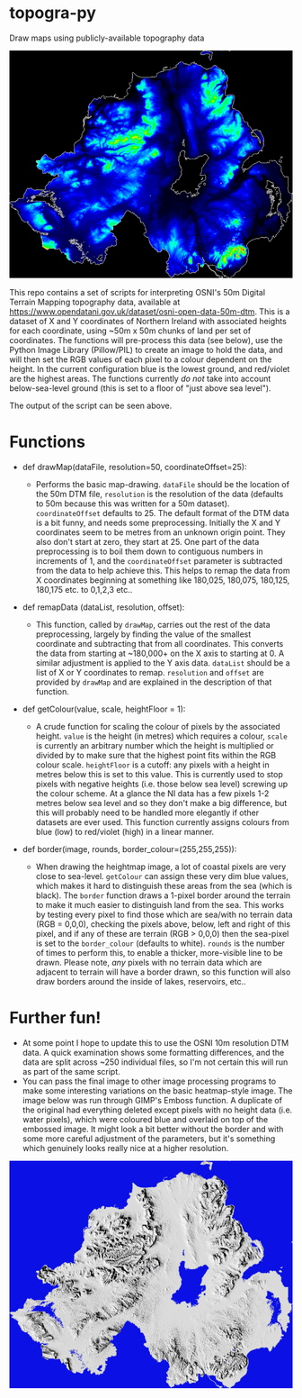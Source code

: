 # topogra-py
Draw maps using publicly-available topography data

![Topogra-py output image](topography_of_NI.jpg)

This repo contains a set of scripts for interpreting OSNI's 50m Digital Terrain Mapping topography data, available at https://www.opendatani.gov.uk/dataset/osni-open-data-50m-dtm.  This is a dataset of X and Y coordinates of Northern Ireland with associated heights for each coordinate, using ~50m x 50m chunks of land per set of coordinates.  The functions will pre-process this data (see below), use the Python Image Library (Pillow/PIL) to create an image to hold the data, and will then set the RGB values of each pixel to a colour dependent on the height.  In the current configuration blue is the lowest ground, and red/violet are the highest areas.  The functions currently *do not* take into account below-sea-level ground (this is set to a floor of "just above sea level").

The output of the script can be seen above.

# Functions

* def drawMap(dataFile, resolution=50, coordinateOffset=25):
  * Performs the basic map-drawing.  `dataFile` should be the location of the 50m DTM file, `resolution` is the resolution of the data (defaults to 50m because this was written for a 50m dataset).  `coordinateOffset` defaults to 25.  The default format of the DTM data is a bit funny, and needs some preprocessing.  Initially the X and Y coordinates seem to be metres from an unknown origin point.  They also don't start at zero, they start at 25.  One part of the data preprocessing is to boil them down to contiguous numbers in increments of 1, and the `coordinateOffset` parameter is subtracted from the data to help achieve this.  This helps to remap the data from X coordinates beginning at something like 180,025, 180,075, 180,125, 180,175 etc. to 0,1,2,3 etc..
  
* def remapData (dataList, resolution, offset):
  * This function, called by `drawMap`, carries out the rest of the data preprocessing, largely by finding the value of the smallest coordinate and subtracting that from all coordinates.  This converts the data from starting at ~180,000+ on the X axis to starting at 0.  A similar adjustment is applied to the Y axis data.  `dataList` should be a list of X or Y coordinates to remap.  `resolution` and `offset` are provided by `drawMap` and are explained in the description of that function.
  
* def getColour(value, scale, heightFloor = 1):
  * A crude function for scaling the colour of pixels by the associated height.  `value` is the height (in metres) which requires a colour, `scale` is currently an arbitrary number which the height is multiplied or divided by to make sure that the highest point fits within the RGB colour scale.  `heightFloor` is a cutoff: any pixels with a height in metres below this is set to this value.  This is currently used to stop pixels with negative heights (i.e. those below sea level) screwing up the colour scheme.  At a glance the NI data has a few pixels 1-2 metres below sea level and so they don't make a big difference, but this will probably need to be handled more elegantly if other datasets are ever used.  This function currently assigns colours from blue (low) to red/violet (high) in a linear manner.
  
* def border(image, rounds, border_colour=(255,255,255)):
  * When drawing the heightmap image, a lot of coastal pixels are very close to sea-level.  `getColour` can assign these very dim blue values, which makes it hard to distinguish these areas from the sea (which is black).  The `border` function draws a 1-pixel border around the terrain to make it much easier to distinguish land from the sea.  This works by testing every pixel to find those which are sea/with no terrain data (RGB = 0,0,0), checking the pixels above, below, left and right of this pixel, and if any of these are terrain (RGB > 0,0,0) then the sea-pixel is set to the `border_colour` (defaults to white).  `rounds` is the number of times to perform this, to enable a thicker, more-visible line to be drawn.  Please note, *any* pixels with no terrain data which are adjacent to terrain will have a border drawn, so this function will also draw borders around the inside of lakes, reservoirs, etc..
  
# Further fun!

* At some point I hope to update this to use the OSNI 10m resolution DTM data.  A quick examination shows some formatting differences, and the data are split across ~250 individual files, so I'm not certain this will run as part of the same script.
* You can pass the final image to other image processing programs to make some interesting variations on the basic heatmap-style image.  The image below was run through GIMP's Emboss function.  A duplicate of the original had everything deleted except pixels with no height data (i.e. water pixels), which were coloured blue and overlaid on top of the embossed image.  It might look a bit better without the border and with some more careful adjustment of the parameters, but it's something which genuinely looks really nice at a higher resolution.

![Topogra-py output image embossed](topography_of_NI_embossed.jpg)
